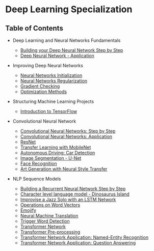 # Deep Learning Specialization

## Table of Contents

- Deep Learning and Neural Networks Fundamentals

  - [Building your Deep Neural Network Step by Step](./deep_learning_fundamentals/Building_your_Deep_Neural_Network_Step_by_Step.ipynb)
  - [Deep Neural Network - Application](./deep_learning_fundamentals/deep_neural_network_application.ipynb)

- Improving Deep Neural Networks

  - [Neural Networks Initialization](./deep_learning_fundamentals/neural_network_initialization.ipynb)
  - [Neural Networks Regularization](./deep_learning_fundamentals/neural_networks_regularization.ipynb)
  - [Gradient Checking](./deep_learning_fundamentals/Gradient_Checking.ipynb)
  - [Optimization Methods](./deep_learning_fundamentals/Optimization_methods.ipynb)

- Structuring Machine Learning Projects

  - [Introduction to TensorFlow](./deep_learning_fundamentals/Tensorflow_introduction.ipynb)

- Convolutional Neural Network

  - [Convolutional Neural Networks: Step by Step](./convolutional_neural_networks/Convolution_model_Step_by_Step_v1.ipynb)
  - [Convolutional Neural Networks: Application](./convolutional_neural_networks/Convolution_model_Application.ipynb)
  - [ResNet](./convolutional_neural_networks/Residual_Networks.ipynb)
  - [Transfer Learning with MobileNet](./convolutional_neural_networks/Transfer_learning_with_MobileNet_v1.ipynb)
  - [Autonomous Driving: Car Detection](./convolutional_neural_networks/Autonomous_driving_application_Car_detection.ipynb)
  - [Image Segmentation - U-Net](./convolutional_neural_networks/Image_segmentation_Unet_v2.ipynb)
  - [Face Recognition](./convolutional_neural_networks/Face_Recognition.ipynb)
  - [Art Generation with Neural Style Transfer](./convolutional_neural_networks/Art_Generation_with_Neural_Style_Transfer.ipynb)

- NLP Sequence Models
  - [Building a Recurrent Neural Network Step by Step](./nlp_sequence_models/Building_a_Recurrent_Neural_Network_Step_by_Step.ipynb)
  - [Character level language model - Dinosaurus Island](./nlp_sequence_models/Dinosaurus_Island_Character_level_language_model.ipynb)
  - [Improvise a Jazz Solo with an LSTM Network](./nlp_sequence_models/Improvise_a_Jazz_Solo_with_an_LSTM_Network_v4.ipynb)
  - [Operations on Word Vectors](./nlp_sequence_models/Operations_on_word_vectors_v2a.ipynb)
  - [Emojify](./nlp_sequence_models/Emoji_v3a.ipynb)
  - [Neural Machine Translation](./nlp_sequence_models/Neural_machine_translation_with_attention_v4a.ipynb)
  - [Trigger Word Detection](./nlp_sequence_models/Trigger_word_detection_v2a.ipynb)
  - [Transformer Network](./nlp_sequence_models/C5_W4_A1_Transformer_Subclass_v1.ipynb)
  - [Transformer Pre-processing](./nlp_sequence_models/Embedding_plus_Positional_encoding.ipynb)
  - [Transformer Network Application: Named-Entity Recognition](./nlp_sequence_models/Transformer_application_Named_Entity_Recognition.ipynb)
  - [Transformer Network Application: Question Answering](./nlp_sequence_models/QA_dataset.ipynb)
